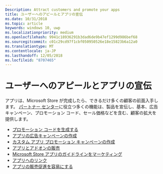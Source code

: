 ```yaml
---
Description: Attract customers and promote your apps
title: ユーザーへのアピールとアプリの宣伝
ms.date: 10/31/2018
ms.topic: article
keywords: windows 10, uwp
ms.localizationpriority: medium
ms.openlocfilehash: 9941c18936291b3dad6de9b47ef1299d986bef68
ms.sourcegitcommit: c01c29cd97f1cbf050950526e18e15823b6a12a0
ms.translationtype: MT
ms.contentlocale: ja-JP
ms.lasthandoff: 12/05/2018
ms.locfileid: "8707465"
---
```

# <a name="attract-customers-and-promote-your-apps"></a>ユーザーへのアピールとアプリの宣伝

アプリは、Microsoft Store が完成したら、できるだけ多くの顧客の前面入手します。 [パートナー センター](https://partner.microsoft.com/dashboard)に役立つ多くの機能は、製品を宣伝し、基本、広告キャンペーン、プロモーション コード、セール価格などを含む、顧客の拡大を提供します。

-   [プロモーション コードを生成する](generate-promotional-codes.md)
-   [アプリの広告キャンペーンの作成](create-an-ad-campaign-for-your-app.md)
-   [カスタム アプリ プロモーション キャンペーンの作成](create-a-custom-app-promotion-campaign.md)
-   [アプリとアドオンの販売](put-apps-and-add-ons-on-sale.md)
-   [Microsoft Store アプリのガイドラインをマーケティング](app-marketing-guidelines.md)
-   [アプリへのリンク](link-to-your-app.md)
-   [アプリの販売促進を容易にする](make-your-app-easier-to-promote.md)

 

 
